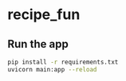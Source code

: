 # recipe_fun

## Run the app
    
```bash
pip install -r requirements.txt
uvicorn main:app --reload
```

